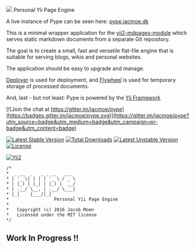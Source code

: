 ![](https://raw.githubusercontent.com/jacmoe/pype/master/pype.png)
Personal Yii Page Engine


A live instance of Pype can be seen here: [pype.jacmoe.dk](https://pype.jacmoe.dk)

This is a minimal wrapper application for the [yii2-mdpages-module](https://github.com/jacmoe/yii2-mdpages-module) which serves static markdown documents from a separate Git repository.

The goal is to create a small, fast and versatile flat-file engine that is suitable for serving blogs, wikis and personal websites.

The application should be easy to upgrade and manage.

[Deployer](http://deployer.org/) is used for deployment, and [Flywheel](https://github.com/jamesmoss/flywheel) is used for temporary storage of processed documents.

And, last - but not least: Pype is powered by the [Yii Framework](http://www.yiiframework.com/)


[![Join the chat at https://gitter.im/jacmoe/pype](https://badges.gitter.im/jacmoe/pype.svg)](https://gitter.im/jacmoe/pype?utm_source=badge&utm_medium=badge&utm_campaign=pr-badge&utm_content=badge)

[![Latest Stable Version](https://poser.pugx.org/jacmoe/pype/v/stable)](https://packagist.org/packages/jacmoe/pype) [![Total Downloads](https://poser.pugx.org/jacmoe/pype/downloads)](https://packagist.org/packages/jacmoe/pype) [![Latest Unstable Version](https://poser.pugx.org/jacmoe/pype/v/unstable)](https://packagist.org/packages/jacmoe/pype) [![License](https://poser.pugx.org/jacmoe/pype/license)](https://packagist.org/packages/jacmoe/pype)

[![Yii2](https://img.shields.io/badge/Powered_by-Yii_Framework-green.svg?style=flat)](http://www.yiiframework.com/)

```
/*
*  _ __  _   _ _ __   ___
* | '_ \| | | | '_ \ / _ \
* | |_) | |_| | |_) |  __/
* | .__/ \__, | .__/ \___|
* |_|    |___/|_|
*                 Personal Yii Page Engine
*
*	Copyright (c) 2016 Jacob Moen
*	Licensed under the MIT license
*/
```

## Work In Progress !!
